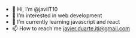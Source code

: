 - 👋 Hi, I’m @javiIT10
- 👀 I’m interested in web development
- 🌱 I’m currently learning javascript and react
- 📫 How to reach me javier.duarte.iti@gmail.com

<!---
javiIT10/javiIT10 is a ✨ special ✨ repository because its `README.md` (this file) appears on your GitHub profile.
You can click the Preview link to take a look at your changes.
--->
